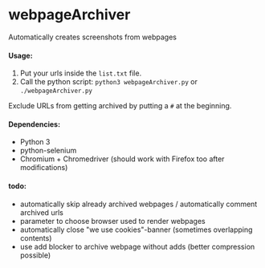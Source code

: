 # webpageArchiver
Automatically creates screenshots from webpages

#### Usage:
1. Put your urls inside the `list.txt` file.
2. Call the python script: `python3 webpageArchiver.py` or `./webpageArchiver.py`

Exclude URLs from getting archived by putting a `#` at the beginning.

#### Dependencies:
- Python 3
- python-selenium
- Chromium + Chromedriver (should work with Firefox too after modifications)

#### todo:
- automatically skip already archived webpages / automatically comment archived urls
- parameter to choose browser used to render webpages
- automatically close "we use cookies"-banner (sometimes overlapping contents)
- use add blocker to archive webpage without adds (better compression possible)
